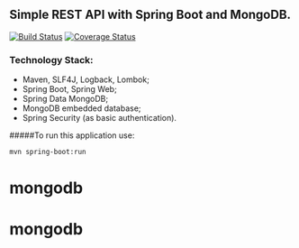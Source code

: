 ## Simple REST API with Spring Boot and MongoDB.

[![Build Status](https://travis-ci.org/OKaluzny/spring-boot-rest-api-mongodb.svg?branch=master)](https://travis-ci.org/OKaluzny/spring-boot-rest-api-mongodb)
[![Coverage Status](https://coveralls.io/repos/github/OKaluzny/spring-rest-api-mongodb/badge.svg?branch=master)](https://coveralls.io/github/OKaluzny/spring-rest-api-mongodb?branch=master)

### Technology Stack:

* Maven, SLF4J, Logback, Lombok;
* Spring Boot, Spring Web;
* Spring Data MongoDB;
* MongoDB embedded database;
* Spring Security (as basic authentication).

#####To run this application use:

```bash
mvn spring-boot:run
```
# mongodb
# mongodb
